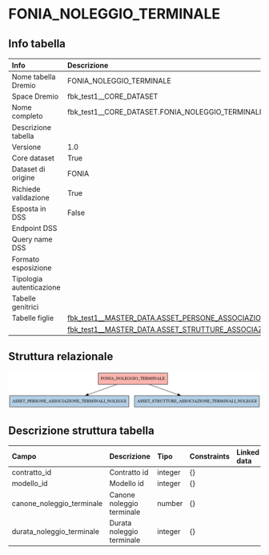 # FONIA_NOLEGGIO_TERMINALE

## Info tabella

| Info                     | Descrizione                                                                                                                                                               |
|:-------------------------|:--------------------------------------------------------------------------------------------------------------------------------------------------------------------------|
| Nome tabella Dremio      | FONIA_NOLEGGIO_TERMINALE                                                                                                                                                  |
| Space Dremio             | fbk_test1__CORE_DATASET                                                                                                                                                   |
| Nome completo            | fbk_test1__CORE_DATASET.FONIA_NOLEGGIO_TERMINALE                                                                                                                          |
| Descrizione tabella      |                                                                                                                                                                           |
| Versione                 | 1.0                                                                                                                                                                       |
| Core dataset             | True                                                                                                                                                                      |
| Dataset di origine       | FONIA                                                                                                                                                                     |
| Richiede validazione     | True                                                                                                                                                                      |
| Esposta in DSS           | False                                                                                                                                                                     |
| Endpoint DSS             |                                                                                                                                                                           |
| Query name DSS           |                                                                                                                                                                           |
| Formato esposizione      |                                                                                                                                                                           |
| Tipologia autenticazione |                                                                                                                                                                           |
| Tabelle genitrici        |                                                                                                                                                                           |
| Tabelle figlie           | [fbk_test1__MASTER_DATA.ASSET_PERSONE_ASSOCIAZIONE_TERMINALI_NOLEGGI](/Documentation/fbk_test1__MASTER_DATA/ASSET_PERSONE_ASSOCIAZIONE_TERMINALI_NOLEGGI/markdown.md)     |
|                          | [fbk_test1__MASTER_DATA.ASSET_STRUTTURE_ASSOCIAZIONE_TERMINALI_NOLEGGI](/Documentation/fbk_test1__MASTER_DATA/ASSET_STRUTTURE_ASSOCIAZIONE_TERMINALI_NOLEGGI/markdown.md) |

## Struttura relazionale

![FONIA_NOLEGGIO_TERMINALE](./graph_png.png)

## Descrizione struttura tabella

| Campo                     | Descrizione               | Tipo    | Constraints   | Linked data   | errors   |
|:--------------------------|:--------------------------|:--------|:--------------|:--------------|:---------|
| contratto_id              | Contratto id              | integer | {}            |               | {}       |
| modello_id                | Modello id                | integer | {}            |               | {}       |
| canone_noleggio_terminale | Canone noleggio terminale | number  | {}            |               | {}       |
| durata_noleggio_terminale | Durata noleggio terminale | integer | {}            |               | {}       |
